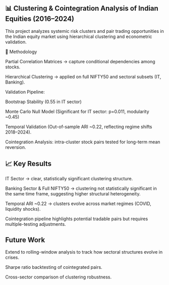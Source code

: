 ## 📊 Clustering & Cointegration Analysis of Indian Equities (2016–2024)

This project analyzes systemic risk clusters and pair trading opportunities in the Indian equity market using hierarchical clustering and econometric validation.

🔹 Methodology

Partial Correlation Matrices → capture conditional dependencies among stocks.

Hierarchical Clustering → applied on full NIFTY50 and sectoral subsets (IT, Banking).

Validation Pipeline:

Bootstrap Stability (0.55 in IT sector)

Monte Carlo Null Model (Significant for IT sector: p=0.011, modularity ~0.45)

Temporal Validation (Out-of-sample ARI ~0.22, reflecting regime shifts 2018–2024).

Cointegration Analysis: intra-cluster stock pairs tested for long-term mean reversion.

## 📈 Key Results

IT Sector → clear, statistically significant clustering structure.

Banking Sector & Full NIFTY50 → clustering not statistically significant in the same time frame, suggesting higher structural heterogeneity.

Temporal ARI ~0.22 → clusters evolve across market regimes (COVID, liquidity shocks).

Cointegration pipeline highlights potential tradable pairs but requires multiple-testing adjustments.

## Future Work

Extend to rolling-window analysis to track how sectoral structures evolve in crises.

Sharpe ratio backtesting of cointegrated pairs.

Cross-sector comparison of clustering robustness.